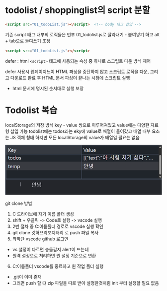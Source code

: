 # todolist / shoppinglist의 script 분할
```html
<script src="01_todoList.js"></script>  <!-- body 태그 삽입 -->
```
기존 script 태그 내부의 로직들은 번부 01_todolist.js로 잘라내기 - 붙여넣기 하고 alt + tab으로 들여쓰기 조정


```html
<script src="01_todoList.js"></script> 
```

defer : html `<script>` 태그에 사용되는 속성 중 하나로 스크립트 다운 방식 제어

defer 사용시 웹페이지느이 HTML 파싱을 중단하지 않고 스크립트 로직을 다운, 그리고 다운로드 완료 후 HTML 문서 파싱이 끝나는 시점에 스크립트 실행

- html 문서에 명시된 순서대로 실행 보장

# Todolist 복습
localStorage의 저장 방식
key - value 쌍으로 이루어져있고 value에는 다양한 자료형 삽입 가능
todolist에는 todos라는 eky에 value로 배열이 들어갔고 배열 내부 요소는 JS 객체 형태
하지만 모든 localStorage의 value가 배열일 필요는 없음

![localStorage Value String 예시](/learning_logs/localStorage예시.png)

git clone 방법
1. C 드라이브에 자기 이름 폴더 생성
2. shift + 우클릭 -> Code로 실행 -> vscode 실행
3. 2번 절차 중 C:이름폴더 경로로 vscode 실행 확인
4. git clone 깃허브리포지터리 로 push 파일 복사
5. 좌하단 vscode github 로그인
  - vs 설정이 다르면 충돌감지 alert이 뜨는데
  - 원격 설정으로 처리하면 원 설정 기준으로 변환
6. C:이름폴더 vscode를 종료하고 원 작업 폴더 실행
  - .git이 이미 존재
  - 그러면 push 할 떄 zip 파일을 따로 받아 설정한것처럼 init 부터 설정할 필요 없음
